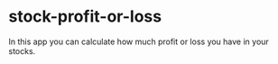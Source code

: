 # stock-profit-or-loss
In this app you can calculate how much profit or loss you have in your stocks.
